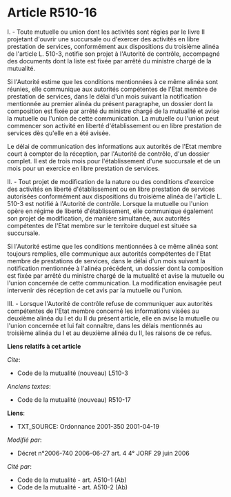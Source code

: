 # Article R510-16

I. - Toute mutuelle ou union dont les activités sont régies par le livre II projetant d'ouvrir une succursale ou d'exercer
des activités en libre prestation de services, conformément aux dispositions du troisième alinéa de l'article L. 510-3,
notifie son projet à l'Autorité de contrôle, accompagné des documents dont la liste est fixée par arrêté du ministre chargé
de la mutualité.

Si l'Autorité estime que les conditions mentionnées à ce même alinéa sont réunies, elle communique aux autorités compétentes
de l'Etat membre de prestation de services, dans le délai d'un mois suivant la notification mentionnée au premier alinéa du
présent paragraphe, un dossier dont la composition est fixée par arrêté du ministre chargé de la mutualité et avise la
mutuelle ou l'union de cette communication. La mutuelle ou l'union peut commencer son activité en liberté d'établissement ou
en libre prestation de services dès qu'elle en a été avisée.

Le délai de communication des informations aux autorités de l'Etat membre court à compter de la réception, par l'Autorité de
contrôle, d'un dossier complet. Il est de trois mois pour l'établissement d'une succursale et de un mois pour un exercice en
libre prestation de services.

II. - Tout projet de modification de la nature ou des conditions d'exercice des activités en liberté d'établissement ou en
libre prestation de services autorisées conformément aux dispositions du troisième alinéa de l'article L. 510-3 est notifié à
l'Autorité de contrôle. Lorsque la mutuelle ou l'union opère en régime de liberté d'établissement, elle communique également
son projet de modification, de manière simultanée, aux autorités compétentes de l'Etat membre sur le territoire duquel est
située sa succursale.

Si l'Autorité estime que les conditions mentionnées à ce même alinéa sont toujours remplies, elle communique aux autorités
compétentes de l'Etat membre de prestations de services, dans le délai d'un mois suivant la notification mentionnée à
l'alinéa précédent, un dossier dont la composition est fixée par arrêté du ministre chargé de la mutualité et avise la
mutuelle ou l'union concernée de cette communication. La modification envisagée peut intervenir dès réception de cet avis par
la mutuelle ou l'union.

III. - Lorsque l'Autorité de contrôle refuse de communiquer aux autorités compétentes de l'Etat membre concerné les
informations visées au deuxième alinéa du I et du II du présent article, elle en avise la mutuelle ou l'union concernée et
lui fait connaître, dans les délais mentionnés au troisième alinéa du I et au deuxième alinéa du II, les raisons de ce refus.

**Liens relatifs à cet article**

_Cite_:

  - Code de la mutualité (nouveau) L510-3

_Anciens textes_:

  - Code de la mutualité (nouveau) R510-17

**Liens**:

  - TXT_SOURCE: Ordonnance 2001-350 2001-04-19

_Modifié par_:

  - Décret n°2006-740 2006-06-27 art. 4 4° JORF 29 juin 2006

_Cité par_:

  - Code de la mutualité - art. A510-1 (Ab)
  - Code de la mutualité - art. A510-2 (Ab)
